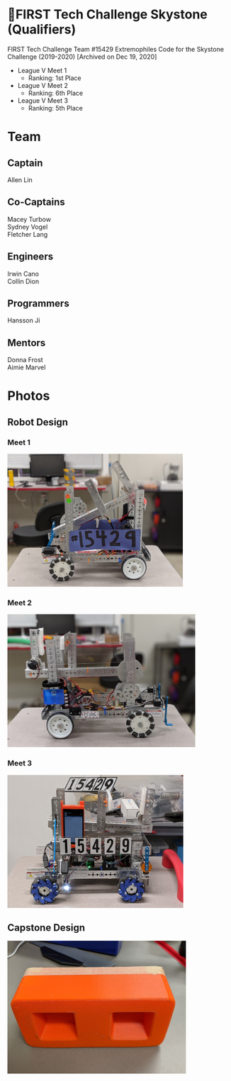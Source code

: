 # :robot:FIRST Tech Challenge Skystone (Qualifiers)

FIRST Tech Challenge Team #15429 Extremophiles Code for the Skystone Challenge (2019-2020) [Archived on Dec 19, 2020]

- League V Meet 1
  - Ranking: 1st Place
- League V Meet 2
  - Ranking: 6th Place
- League V Meet 3
  - Ranking: 5th Place

# Team
## Captain
Allen Lin

## Co-Captains
Macey Turbow\
Sydney Vogel\
Fletcher Lang

## Engineers
Irwin Cano\
Collin Dion

## Programmers
Hansson Ji

## Mentors
Donna Frost\
Aimie Marvel

# Photos
## Robot Design
### Meet 1 
<img src="img/bot-q1.jpg" height="300">

### Meet 2
<img src="img/bot-q2.jpg" height="300">

### Meet 3
<img src="img/bot-q3.jpg" height="300">

## Capstone Design
<img src="img/capstone-q.jpg" height="300">
